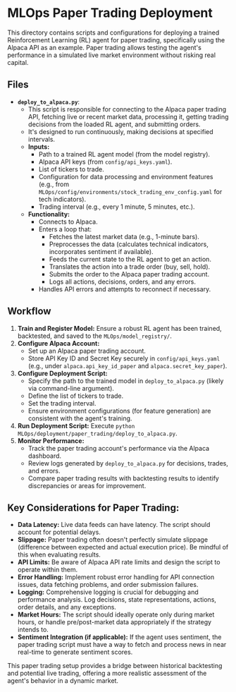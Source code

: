 # MLOps Paper Trading Deployment

This directory contains scripts and configurations for deploying a trained Reinforcement Learning (RL) agent for paper trading, specifically using the Alpaca API as an example. Paper trading allows testing the agent's performance in a simulated live market environment without risking real capital.

## Files

*   **`deploy_to_alpaca.py`**:
    *   This script is responsible for connecting to the Alpaca paper trading API, fetching live or recent market data, processing it, getting trading decisions from the loaded RL agent, and submitting orders.
    *   It's designed to run continuously, making decisions at specified intervals.
    *   **Inputs:**
        *   Path to a trained RL agent model (from the model registry).
        *   Alpaca API keys (from `config/api_keys.yaml`).
        *   List of tickers to trade.
        *   Configuration for data processing and environment features (e.g., from `MLOps/config/environments/stock_trading_env_config.yaml` for tech indicators).
        *   Trading interval (e.g., every 1 minute, 5 minutes, etc.).
    *   **Functionality:**
        *   Connects to Alpaca.
        *   Enters a loop that:
            *   Fetches the latest market data (e.g., 1-minute bars).
            *   Preprocesses the data (calculates technical indicators, incorporates sentiment if available).
            *   Feeds the current state to the RL agent to get an action.
            *   Translates the action into a trade order (buy, sell, hold).
            *   Submits the order to the Alpaca paper trading account.
            *   Logs all actions, decisions, orders, and any errors.
        *   Handles API errors and attempts to reconnect if necessary.

## Workflow

1.  **Train and Register Model:** Ensure a robust RL agent has been trained, backtested, and saved to the `MLOps/model_registry/`.
2.  **Configure Alpaca Account:**
    *   Set up an Alpaca paper trading account.
    *   Store API Key ID and Secret Key securely in `config/api_keys.yaml` (e.g., under `alpaca.api_key_id_paper` and `alpaca.secret_key_paper`).
3.  **Configure Deployment Script:**
    *   Specify the path to the trained model in `deploy_to_alpaca.py` (likely via command-line argument).
    *   Define the list of tickers to trade.
    *   Set the trading interval.
    *   Ensure environment configurations (for feature generation) are consistent with the agent's training.
4.  **Run Deployment Script:** Execute `python MLOps/deployment/paper_trading/deploy_to_alpaca.py`.
5.  **Monitor Performance:**
    *   Track the paper trading account's performance via the Alpaca dashboard.
    *   Review logs generated by `deploy_to_alpaca.py` for decisions, trades, and errors.
    *   Compare paper trading results with backtesting results to identify discrepancies or areas for improvement.

## Key Considerations for Paper Trading:

*   **Data Latency:** Live data feeds can have latency. The script should account for potential delays.
*   **Slippage:** Paper trading often doesn't perfectly simulate slippage (difference between expected and actual execution price). Be mindful of this when evaluating results.
*   **API Limits:** Be aware of Alpaca API rate limits and design the script to operate within them.
*   **Error Handling:** Implement robust error handling for API connection issues, data fetching problems, and order submission failures.
*   **Logging:** Comprehensive logging is crucial for debugging and performance analysis. Log decisions, state representations, actions, order details, and any exceptions.
*   **Market Hours:** The script should ideally operate only during market hours, or handle pre/post-market data appropriately if the strategy intends to.
*   **Sentiment Integration (if applicable):** If the agent uses sentiment, the paper trading script must have a way to fetch and process news in near real-time to generate sentiment scores.

This paper trading setup provides a bridge between historical backtesting and potential live trading, offering a more realistic assessment of the agent's behavior in a dynamic market.